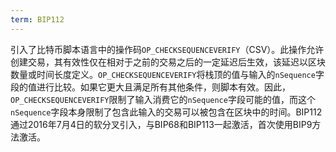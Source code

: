 ```yaml
---
term: BIP112
---
```


引入了比特币脚本语言中的操作码`OP_CHECKSEQUENCEVERIFY`（CSV）。此操作允许创建交易，其有效性仅在相对于之前的交易之后的一定延迟后生效，该延迟以区块数量或时间长度定义。`OP_CHECKSEQUENCEVERIFY`将栈顶的值与输入的`nSequence`字段的值进行比较。如果它更大且满足所有其他条件，则脚本有效。因此，`OP_CHECKSEQUENCEVERIFY`限制了输入消费它的`nSequence`字段可能的值，而这个`nSequence`字段本身限制了包含此输入的交易可以被包含在区块中的时间。BIP112通过2016年7月4日的软分叉引入，与BIP68和BIP113一起激活，首次使用BIP9方法激活。